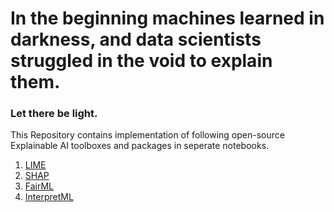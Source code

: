 <h1>In the beginning machines learned in darkness, and data scientists struggled in the void to explain them.</h1>
<h3>Let there be light.</h3>

This Repository contains implementation of following open-source Explainable AI toolboxes and packages in seperate notebooks.

1. <a href="https://github.com/marcotcr/lime">LIME</a>
2. <a href="https://github.com/slundberg/shap">SHAP</a>
3. <a href="https://github.com/adebayoj/fairml">FairML</a>
4. <a href="https://github.com/interpretml/interpret">InterpretML</a>
